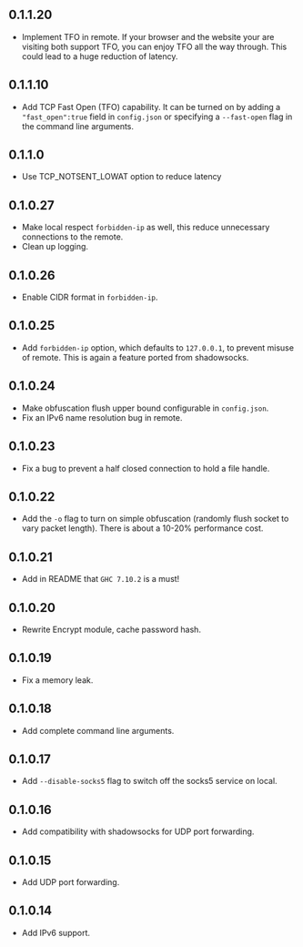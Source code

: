 0.1.1.20
--------
* Implement TFO in remote. If your browser and the website your are visiting 
  both support TFO, you can enjoy TFO all the way through. This could lead to a
  huge reduction of latency.

0.1.1.10
--------
* Add TCP Fast Open (TFO) capability. It can be turned on by adding a 
  `"fast_open":true` field in `config.json` or specifying a `--fast-open` flag
  in the command line arguments.

0.1.1.0
-------
* Use TCP_NOTSENT_LOWAT option to reduce latency

0.1.0.27
--------
* Make local respect `forbidden-ip` as well, this reduce unnecessary connections
  to the remote.
* Clean up logging.

0.1.0.26
--------
* Enable CIDR format in `forbidden-ip`.

0.1.0.25
--------
* Add `forbidden-ip` option, which defaults to `127.0.0.1`, to prevent misuse
  of remote. This is again a feature ported from shadowsocks.

0.1.0.24
--------
* Make obfuscation flush upper bound configurable in `config.json`.
* Fix an IPv6 name resolution bug in remote.

0.1.0.23
---------
* Fix a bug to prevent a half closed connection to hold a file handle.

0.1.0.22
--------
* Add the `-o` flag to turn on simple obfuscation (randomly flush socket to vary
  packet length). There is about a 10-20% performance cost.

0.1.0.21
--------
* Add in README that `GHC 7.10.2` is a must!

0.1.0.20
--------
* Rewrite Encrypt module, cache password hash.

0.1.0.19
--------
* Fix a memory leak.

0.1.0.18
--------
* Add complete command line arguments.

0.1.0.17
--------
* Add `--disable-socks5` flag to switch off the socks5 service on local.

0.1.0.16
--------
* Add compatibility with shadowsocks for UDP port forwarding.

0.1.0.15
--------
* Add UDP port forwarding.

0.1.0.14
--------
* Add IPv6 support.
